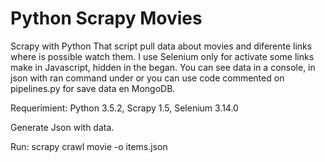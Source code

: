 # Python Scrapy Movies

Scrapy with Python
That script pull data about movies and diferente links where is possible watch them.
I use Selenium only for activate some links make in Javascript, hidden in the began.
You can see data in a console, in json with ran command under or you can use code commented on pipelines.py for save data en MongoDB.

Requerimient: Python 3.5.2, Scrapy 1.5, Selenium 3.14.0

Generate Json with data.

Run: scrapy crawl movie -o items.json

